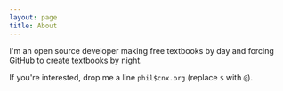 ```yaml
---
layout: page
title: About
---
```


I'm an open source developer making free textbooks by day and forcing GitHub to create textbooks by night.

If you're interested, drop me a line `phil$cnx.org` (replace `$` with `@`).
